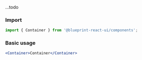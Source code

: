...todo

### Import
```jsx static
import { Container } from '@blueprint-react-ui/components';
```

### Basic usage
```jsx
<Container>Container</Container>
```
